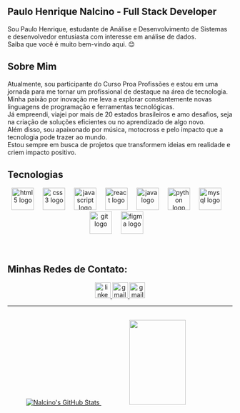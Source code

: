 ## Paulo Henrique Nalcino -  Full Stack Developer

Sou Paulo Henrique, estudante de Análise e Desenvolvimento de Sistemas e desenvolvedor entusiasta com interesse em análise de dados.<br/>
Saiba que você é muito bem-vindo aqui. 😊

<div align="left"> 

## Sobre Mim
  
Atualmente, sou participante do Curso Proa Profissões e estou em uma jornada para me tornar um profissional de destaque na área de tecnologia. <br/> Minha paixão por inovação me leva a explorar constantemente novas linguagens de programação e ferramentas tecnológicas.<br/> Já empreendi, viajei por mais de 20 estados brasileiros e amo desafios, seja na criação de soluções eficientes ou no aprendizado de algo novo.<br/> Além disso, sou apaixonado por música, motocross e pelo impacto que a tecnologia pode trazer ao mundo.<br/> Estou sempre em busca de projetos que transformem ideias em realidade e criem impacto positivo.

<div/>

## Tecnologias

<div/>

<div align="center">
  <img src="https://cdn.jsdelivr.net/gh/devicons/devicon/icons/html5/html5-original.svg" height="50" alt="html5 logo"  />
  <img width="12" />
  <img src="https://cdn.jsdelivr.net/gh/devicons/devicon/icons/css3/css3-original.svg" height="50" alt="css3 logo"  />
  <img width="12" />
  <img src="https://cdn.jsdelivr.net/gh/devicons/devicon/icons/javascript/javascript-original.svg" height="50" alt="javascript logo"  />
  <img width="12" />
  <img src="https://cdn.jsdelivr.net/gh/devicons/devicon/icons/react/react-original.svg" height="50" alt="react logo"  />
  <img width="12" />
  <img src="https://cdn.jsdelivr.net/gh/devicons/devicon/icons/java/java-original.svg" height="50" alt="java logo"  />
  <img width="12" />
  <img src="https://cdn.jsdelivr.net/gh/devicons/devicon/icons/python/python-original.svg" height="50" alt="python logo"  />
  <img width="12" />
  <img src="https://cdn.jsdelivr.net/gh/devicons/devicon/icons/mysql/mysql-original.svg" height="50" alt="mysql logo"  />
  <img width="12" />
  <img src="https://cdn.jsdelivr.net/gh/devicons/devicon/icons/git/git-original.svg" height="50" alt="git logo"  />
  <img width="12" />
  <img src="https://cdn.jsdelivr.net/gh/devicons/devicon/icons/figma/figma-original.svg" height="50" alt="figma logo"  />
  <img width="12" />
         
</div>
<br>
<br>

<div alig="left"> 
<h2>Minhas Redes de Contato: </h2>
</div>

<div align="center">
  <a href="https://www.linkedin.com/in/paulo-nalcino/" target="_blank">
    <img src="https://img.shields.io/static/v1?message=LinkedIn&logo=linkedin&label=&color=0077B5&logoColor=white&labelColor=&style=for-the-badge" height="35" alt="linkedin logo"  />
  </a>
  
  <a href="phnalcino@gmail.com" target="_blank">
    <img src="https://img.shields.io/static/v1?message=Gmail&logo=gmail&label=&color=D14836&logoColor=white&labelColor=&style=for-the-badge" height="35" alt="gmail logo"  />
  </a>

  <a href="https://api.whatsapp.com/send/?phone=5511986004306&text=Ol%C3%A1%2C+Paulo%21+Tudo+bem%3F&type=phone_number&app_absent=0" target="_blank">
    <img src="https://img.shields.io/static/v1?message=Whatsapp&logo=whatsapp&label=&color=green&logoColor=white&labelColor=&style=for-the-badge" height="35" alt="gmail logo"  />
  </a>
  
</div>

<hr/>
<br>

<div align="center">  
  <a href="https://awesome-github-stats.azurewebsites.net/user-stats/Nalcino?cardType=level&theme=github-dark">
    <img alt="Nalcino's GitHub Stats" src="https://awesome-github-stats.azurewebsites.net/user-stats/Nalcino?cardType=level&theme=github-dark" />
  </a>

  <img width="50%" height="190px" src="https://github-readme-stats.vercel.app/api/top-langs/?username=Nalcino&layout=compact&hide_border=false&border_color=FFFFFF&title_color=FFFFFF&text_color=FFFFFF&bg_color=0d1117" /> 
  <br><br>
</div>

<div/>


